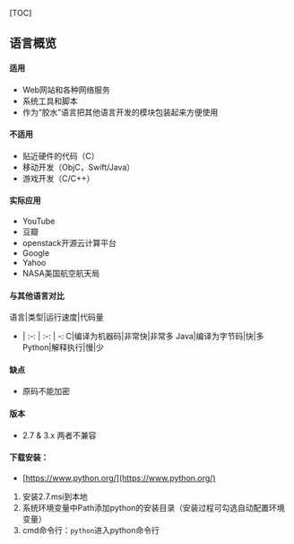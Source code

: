 [TOC]

## 语言概览

#### 适用

- Web网站和各种网络服务
- 系统工具和脚本
- 作为“胶水”语言把其他语言开发的模块包装起来方便使用

#### 不适用

- 贴近硬件的代码（C）
- 移动开发（ObjC，Swift/Java）
- 游戏开发（C/C++）

#### 实际应用

- YouTube
- 豆瓣
- openstack开源云计算平台
- Google
- Yahoo
- NASA美国航空航天局

#### 与其他语言对比

语言|类型|运行速度|代码量
- | :-: | :-: | -:
C|编译为机器码|非常快|非常多
Java|编译为字节码|快|多
Python|解释执行|慢|少

#### 缺点

- 原码不能加密

#### 版本

- 2.7 & 3.x 两者不兼容


#### 下载安装：

- [https://www.python.org/](https://www.python.org/)
1. 安装2.7.msi到本地
2. 系统环境变量中Path添加python的安装目录（安装过程可勾选自动配置环境变量）
3. cmd命令行：`python`进入python命令行
